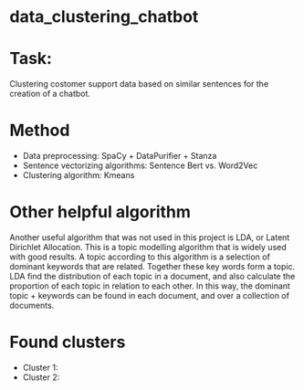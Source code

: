 # data_clustering_chatbot

# Task:
Clustering costomer support data based on similar sentences for the creation of a chatbot.

# Method
- Data preprocessing: SpaCy + DataPurifier + Stanza
- Sentence vectorizing algorithms: Sentence Bert vs. Word2Vec
- Clustering algorithm: Kmeans

# Other helpful algorithm
Another useful algorithm that was not used in this project is LDA, or Latent Dirichlet Allocation. This is a topic modelling algorithm that is widely used with good results. A topic according to this algorithm is a selection of dominant keywords that are related. Together these key words form a topic. LDA find the distribution of each topic in a document, and also calculate the proportion of each topic in relation to each other. In this way, the dominant topic + keywords can be found in each document, and over a collection of documents.

# Found clusters
- Cluster 1:
- Cluster 2:
